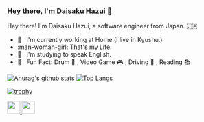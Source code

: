 ### Hey there, I'm Daisaku Hazui :wave:

Hey there! I'm Daisaku Hazui, a software engineer from Japan. :jp:

- :house_with_garden: &nbsp; I'm currently working at Home.(I live in Kyushu.)
- :man-woman-girl: That's my Life.
- :seedling: &nbsp; I'm studying to speak English.
- :star2: &nbsp; Fun Fact: Drum :drum: , Video Game :video_game: , Driving :car: , Reading :books:

[![Anurag's github stats](https://github-readme-stats.vercel.app/api?username=daisakuhazui&count_private=true&theme=great-gatsby)](https://github.com/anuraghazra/github-readme-stats)
[![Top Langs](https://github-readme-stats.vercel.app/api/top-langs/?username=daisakuhazui&layout=compact&count_private=true&theme=great-gatsby)](https://github.com/anuraghazra/github-readme-stats)

[![trophy](https://github-profile-trophy.vercel.app/?username=daisakuhazui&theme=onedark)](https://github.com/ryo-ma/github-profile-trophy)

<p align="left">
  <a href="http://qiita.com/hz1_d">
    <img height="30" src="https://qiita-badge.apiapi.app/s/hz1_d/posts.svg" />
  </a>
  <//qiita.com/ryota21">
    <img height="30" src="https://qiita-badge.apiapi.app/s/hz1_d/contributions.svg" />
  </a>
</p>
